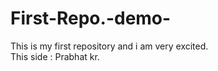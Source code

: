 # First-Repo.-demo-
This is my first repository and i am very excited. <br>
This side : Prabhat kr.
